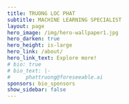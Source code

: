 ```yaml
---
title: TRUONG LOC PHAT
subtitle: MACHINE LEARNING SPECIALIST
layout: page
hero_image: /img/hero-wallpaper1.jpg
hero_darken: true
hero_height: is-large
hero_link: /about/
hero_link_text: Explore more!
# bio: true
# bio_text: |-
#     phattruong@foreseeable.ai
sponsors: bio_sponsors
show_sidebar: false
---
```


